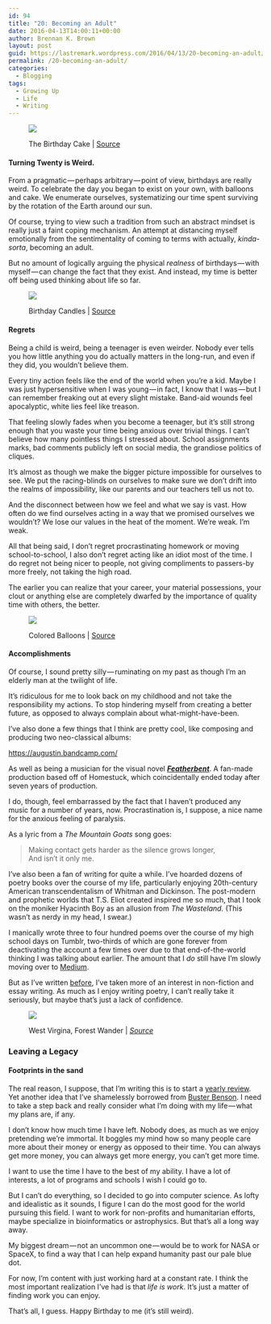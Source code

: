 ```yaml
---
id: 94
title: "20: Becoming an Adult"
date: 2016-04-13T14:00:11+00:00
author: Brennan K. Brown
layout: post
guid: https://lastremark.wordpress.com/2016/04/13/20-becoming-an-adult/
permalink: /20-becoming-an-adult/
categories:
  - Blogging
tags:
  - Growing Up
  - Life
  - Writing
---
```


<figure class="wp-caption">

<img data-width="4979" data-height="3780" src="https://cdn-images-1.medium.com/max/2560/1*eDI4DFA4_VGRjo47nVx5rA.jpeg" /> <figcaption class="wp-caption-text">The Birthday Cake | <a href="https://commons.wikimedia.org/wiki/File:The_birthday_cake.jpg" target="_blank" rel="noopener noreferrer">Source</a></figcaption></figure>

#### Turning Twenty is Weird.

<span>F</span>rom a pragmatic — perhaps arbitrary — point of view, birthdays are really weird. To celebrate the day you began to exist on your own, with balloons and cake. We enumerate ourselves, systematizing our time spent surviving by the rotation of the Earth around our sun.

Of course, trying to view such a tradition from such an abstract mindset is really just a faint coping mechanism. An attempt at distancing myself emotionally from the sentimentality of coming to terms with actually, _kinda-sorta_, becoming an adult.

But no amount of logically arguing the physical _realness_ of birthdays — with myself — can change the fact that they exist. And instead, my time is better off being used thinking about life so far.

<!--more-->

<figure class="wp-caption">

<img data-width="1920" data-height="1272" src="https://cdn-images-1.medium.com/max/600/1*2ph-KhlCsBuPZsz8pK4l9A.jpeg" /> <figcaption class="wp-caption-text">Birthday Candles | <a href="http://www.publicdomainpictures.net/view-image.php?image=22538" target="_blank" rel="noopener noreferrer">Source</a></figcaption></figure>

#### Regrets

Being a child is weird, being a teenager is even weirder. Nobody ever tells you how little anything you do actually matters in the long-run, and even if they did, you wouldn’t believe them.

Every tiny action feels like the end of the world when you’re a kid. Maybe I was just hypersensitive when I was young — in fact, I know that I was — but I can remember freaking out at every slight mistake. Band-aid wounds feel apocalyptic, white lies feel like treason.

That feeling slowly fades when you become a teenager, but it’s still strong enough that you waste your time being anxious over trivial things. I can’t believe how many pointless things I stressed about. School assignments marks, bad comments publicly left on social media, the grandiose politics of cliques.

It’s almost as though we make the bigger picture impossible for ourselves to see. We put the racing-blinds on ourselves to make sure we don’t drift into the realms of impossibility, like our parents and our teachers tell us not to.

And the disconnect between how we feel and what we say is vast. How often do we find ourselves acting in a way that we promised ourselves we wouldn’t? We lose our values in the heat of the moment. We’re weak. I’m weak.

All that being said, I don’t regret procrastinating homework or moving school-to-school, I also don’t regret acting like an idiot most of the time. I do regret not being nicer to people, not giving compliments to passers-by more freely, not taking the high road.

The earlier you can realize that your career, your material possessions, your clout or anything else are completely dwarfed by the importance of quality time with others, the better.

<figure class="wp-caption">

<img data-width="1200" data-height="899" src="https://cdn-images-1.medium.com/max/800/1*XnoPFhKjNyb2RDkX7mRdfw.jpeg" /> <figcaption class="wp-caption-text">Colored Balloons | <a href="http://torange.biz/42286.html" target="_blank" rel="noopener noreferrer">Source</a></figcaption></figure>

#### Accomplishments

Of course, I sound pretty silly — ruminating on my past as though I’m an elderly man at the twilight of life.

It’s ridiculous for me to look back on my childhood and not take the responsibility my actions. To stop hindering myself from creating a better future, as opposed to always complain about what-might-have-been.

I’ve also done a few things that I think are pretty cool, like composing and producing two neo-classical albums:

<https://augustin.bandcamp.com/>

As well as being a musician for the visual novel <a href="http://featherbent.com/" target="_blank" rel="noopener noreferrer"><strong><em>Featherbent</em></strong></a>. A fan-made production based off of Homestuck, which coincidentally ended today after seven years of production.

I do, though, feel embarrassed by the fact that I haven’t produced any music for a number of years, now. Procrastination is, I suppose, a nice name for the anxious feeling of paralysis.

As a lyric from a _The Mountain Goats_ song goes:

> Making contact gets harder as the silence grows longer,  
> And isn’t it only me.

I’ve also been a fan of writing for quite a while. I’ve hoarded dozens of poetry books over the course of my life, particularly enjoying 20th-century American transcendentalism of Whitman and Dickinson. The post-modern and prophetic worlds that T.S. Eliot created inspired me so much, that I took on the moniker Hyacinth Boy as an allusion from _The Wasteland._ (This wasn’t as nerdy in my head, I swear.)

I manically wrote three to four hundred poems over the course of my high school days on Tumblr, two-thirds of which are gone forever from deactivating the account a few times over due to that end-of-the-world thinking I was talking about earlier. The amount that I _do_ still have I’m slowly moving over to <a href="http://medium.com/hyacinth-collective" target="_blank" rel="noopener noreferrer">Medium</a>.

But as I’ve written <a href="https://medium.com/everyday-essays/essay-in-the-woods-69bca5340314#.do4z729r9" target="_blank" rel="noopener noreferrer">before</a>, I’ve taken more of an interest in non-fiction and essay writing. As much as I enjoy writing poetry, I can’t really take it seriously, but maybe that’s just a lack of confidence.

<figure class="wp-caption">

<img data-width="1280" data-height="853" src="https://cdn-images-1.medium.com/max/2560/1*EcZgehlEb_wOUTKAZ2700Q.jpeg" /> <figcaption class="wp-caption-text">West Virgina, Forest Wander | <a href="https://commons.wikimedia.org/wiki/File:Forest-night-sky-spruce-trees-stars_-_West_Virginia_-_ForestWander.jpg" target="_blank" rel="noopener noreferrer"><em>Sou</em>r<em>ce</em></a></figcaption></figure>

### Leaving a Legacy

#### Footprints in the sand

<span>T</span>he real reason, I suppose, that I’m writing this is to start a <a href="https://medium.com/@buster/38-is-great-5e72aa44b857#.lqozq2lpj" target="_blank" rel="noopener noreferrer">yearly review</a>. Yet another idea that I’ve shamelessly borrowed from <a href="https://medium.com/u/5142451174a3" target="_blank" rel="noopener noreferrer">Buster Benson</a>. I need to take a step back and really consider what I’m doing with my life — what my plans are, if any.

I don’t know how much time I have left. Nobody does, as much as we enjoy pretending we’re immortal. It boggles my mind how so many people care more about their money or energy as opposed to their time. You can always get more money, you can always get more energy, you can’t get more time.

I want to use the time I have to the best of my ability. I have a lot of interests, a lot of programs and schools I wish I could go to.

But I can’t do everything, so I decided to go into computer science. As lofty and idealistic as it sounds, I figure I can do the most good for the world pursuing this field. I want to work for non-profits and humanitarian efforts, maybe specialize in bioinformatics or astrophysics. But that’s all a long way away.

My biggest dream — not an uncommon one — would be to work for NASA or SpaceX, to find a way that I can help expand humanity past our pale blue dot.

For now, I’m content with just working hard at a constant rate. I think the most important realization I’ve had is that _life is work_. It’s just a matter of finding work you can enjoy.

That’s all, I guess. Happy Birthday to me (it’s still weird).
